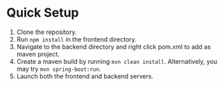 # Quick Setup
1. Clone the repository.
2. Run ```npm install``` in the frontend directory.
3. Navigate to the backend directory and right click pom.xml to add as maven project.
4. Create a maven build by running ```mvn clean install```. Alternatively, you may try ```mvn spring-boot:run```.
5. Launch both the frontend and backend servers.
